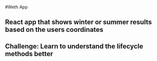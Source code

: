 
#Weth App

## React app that shows winter or summer results based on the users coordinates

## Challenge: Learn to understand the lifecycle methods better